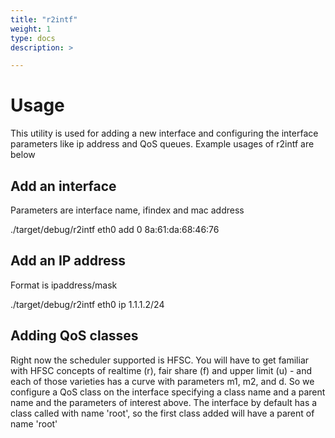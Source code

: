 ```yaml
---
title: "r2intf"
weight: 1
type: docs
description: >

---
```


# Usage

This utility is used for adding a new interface and configuring the interface parameters like ip address and QoS queues. Example usages of r2intf are below

## Add an interface

Parameters are interface name, ifindex and mac address

./target/debug/r2intf eth0 add 0 8a:61:da:68:46:76

## Add an IP address

Format is ipaddress/mask

./target/debug/r2intf eth0 ip 1.1.1.2/24

## Adding QoS classes

Right now the scheduler supported is HFSC. You will have to get familiar with HFSC concepts of realtime (r), fair share (f) and upper limit (u) - and each of those varieties has a curve with parameters m1, m2, and d. So we configure a QoS class on the interface specifying a class name and a parent name and the parameters of interest above. The interface by default has a class called with name 'root', so the first class added will have a parent of name 'root'
